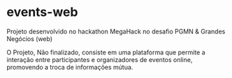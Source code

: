 # events-web
Projeto desenvolvido no hackathon MegaHack no desafio PGMN &amp; Grandes Negócios (web)

O Projeto, Não finalizado, consiste em uma plataforma que permite a interação entre participantes e organizadores de eventos online, promovendo a troca de informações mútua. 
